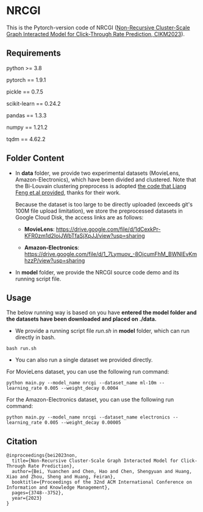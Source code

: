 # NRCGI
This is the Pytorch-version code of NRCGI ([Non-Recursive Cluster-Scale Graph Interacted Model for Click-Through Rate Prediction, CIKM2023](https://dl.acm.org/doi/10.1145/3583780.3615180)).

## Requirements
python >= 3.8

pytorch == 1.9.1

pickle == 0.7.5

scikit-learn == 0.24.2

pandas == 1.3.3

numpy == 1.21.2

tqdm == 4.62.2

## Folder Content
* In **data** folder, we provide two experimental datasets (MovieLens, Amazon-Electronics), which have been divided and clustered. Note that the Bi-Louvain clustering preprocess is adopted [the code that Liang Feng et.al provided](https://github.com/THUfl12/bipartite-louvain), thanks for their work.

  Because the dataset is too large to be directly uploaded (exceeds git's 100M file upload limitation), we store the preprocessed datasets in Google Cloud Disk, the access links are as follows:

  - **MovieLens**: <https://drive.google.com/file/d/1dCexkPr-KFR0zm1d2IojJWbTfaSjXpJJ/view?usp=sharing>

  - **Amazon-Electronics**: <https://drive.google.com/file/d/1_7Lymuov_-8OjcumFhM_BWNIEvKmhzzP/view?usp=sharing>

* In **model** folder, we provide the NRCGI source code demo and its running script file.

## Usage
The below running way is based on you have **entered the model folder and the datasets have been downloaded and placed on ./data.**
* We provide a running script file *run.sh* in **model** folder, which can run directly in bash.
```
bash run.sh
```

* You can also run a single dataset we provided directly.

For MovieLens dataset, you can use the following run command:
```
python main.py --model_name nrcgi --dataset_name ml-10m --learning_rate 0.005 --weight_decay 0.0004
```

For the Amazon-Electronics dataset, you can use the following run command:
```
python main.py --model_name nrcgi --dataset_name electronics --learning_rate 0.005 --weight_decay 0.00005
```

## Citation
```
@inproceedings{bei2023non,
  title={Non-Recursive Cluster-Scale Graph Interacted Model for Click-Through Rate Prediction},
  author={Bei, Yuanchen and Chen, Hao and Chen, Shengyuan and Huang, Xiao and Zhou, Sheng and Huang, Feiran},
  booktitle={Proceedings of the 32nd ACM International Conference on Information and Knowledge Management},
  pages={3748--3752},
  year={2023}
}
```
